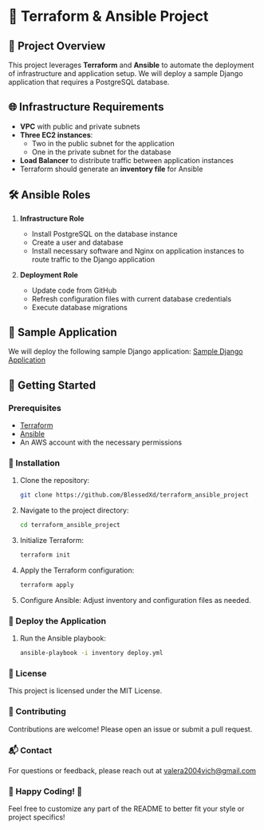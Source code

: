 # 🌟 Terraform & Ansible Project

## 🚀 Project Overview
This project leverages **Terraform** and **Ansible** to automate the deployment of infrastructure and application setup. We will deploy a sample Django application that requires a PostgreSQL database.

## 🌐 Infrastructure Requirements
- **VPC** with public and private subnets
- **Three EC2 instances**: 
  - Two in the public subnet for the application
  - One in the private subnet for the database
- **Load Balancer** to distribute traffic between application instances
- Terraform should generate an **inventory file** for Ansible

## 🛠️ Ansible Roles
1. **Infrastructure Role**
   - Install PostgreSQL on the database instance
   - Create a user and database
   - Install necessary software and Nginx on application instances to route traffic to the Django application

2. **Deployment Role**
   - Update code from GitHub
   - Refresh configuration files with current database credentials
   - Execute database migrations

## 🌟 Sample Application
We will deploy the following sample Django application:
[Sample Django Application](https://github.com/digitalocean/sample-django)

## 🔧 Getting Started
### Prerequisites
- [Terraform](https://www.terraform.io/downloads.html)
- [Ansible](https://docs.ansible.com/ansible/latest/installation_guide/intro_installation.html)
- An AWS account with the necessary permissions

### 🚀 Installation
1. Clone the repository:
   ```bash
   git clone https://github.com/BlessedXd/terraform_ansible_project
2. Navigate to the project directory:
   ```bash 
   cd terraform_ansible_project
3. Initialize Terraform:
   ```bash
   terraform init
4. Apply the Terraform configuration:
   ```bash
   terraform apply
5. Configure Ansible:
   Adjust inventory and configuration files as needed.


### 🎉 Deploy the Application

1. Run the Ansible playbook:
   ```bash
   ansible-playbook -i inventory deploy.yml

### 📜 License

This project is licensed under the MIT License.

### 🤝 Contributing

Contributions are welcome! Please open an issue or submit a pull request.

### 📬 Contact

For questions or feedback, please reach out at valera2004vich@gmail.com

### 🌟 Happy Coding! 🚀


Feel free to customize any part of the README to better fit your style or project specifics!



